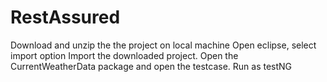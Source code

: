 # RestAssured
Download and unzip the the project on local machine
Open eclipse, select import option
Import the downloaded project.
Open the CurrentWeatherData package and open the testcase.
Run as testNG
